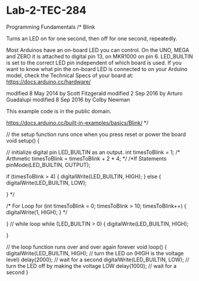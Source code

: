 # Lab-2-TEC-284
Programming Fundamentals 
/*
  Blink

  Turns an LED on for one second, then off for one second, repeatedly.

  Most Arduinos have an on-board LED you can control. On the UNO, MEGA and ZERO
  it is attached to digital pin 13, on MKR1000 on pin 6. LED_BUILTIN is set to
  the correct LED pin independent of which board is used.
  If you want to know what pin the on-board LED is connected to on your Arduino
  model, check the Technical Specs of your board at:
  https://docs.arduino.cc/hardware/

  modified 8 May 2014
  by Scott Fitzgerald
  modified 2 Sep 2016
  by Arturo Guadalupi
  modified 8 Sep 2016
  by Colby Newman

  This example code is in the public domain.

  https://docs.arduino.cc/built-in-examples/basics/Blink/
*/

// the setup function runs once when you press reset or power the board
void setup() 
{

  // initialize digital pin LED_BUILTIN as an output.
  int timesToBlink = 1;
  /* Arthmetic 
  timesToBlink = timesToBlink + 2 * 4;
  */
  /*If Statements
  pinMode(LED_BUILTIN, OUTPUT);

  if (timesToBlink > 4) 
  {
    digitalWrite(LED_BUILTIN, HIGH);
  }
  else 
  {
    digitalWrite(LED_BUILTIN, LOW);

  }
  */
  
  /* For Loop
  for (int timesToBlink = 0; timesToBlink > 10; timesToBlink++) {
    digitalWrite(1, HIGH);
  }
  */
  
}
// while loop
while (LED_BUILTIN > 0) 
  {
    digitalWrite(LED_BUILTIN, HIGH);

}

// the loop function runs over and over again forever
void loop() 
{
  digitalWrite(LED_BUILTIN, HIGH);  // turn the LED on (HIGH is the voltage level)
  delay(2000);                      // wait for a second
  digitalWrite(LED_BUILTIN, LOW);   // turn the LED off by making the voltage LOW
  delay(1000);                      // wait for a second
}

